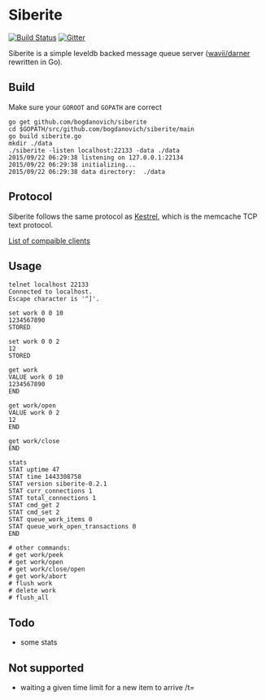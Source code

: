 # Siberite
[![Build Status](https://travis-ci.org/bogdanovich/siberite.svg?branch=master)](https://travis-ci.org/bogdanovich/siberite)
[![Gitter](https://badges.gitter.im/Join%20Chat.svg)](https://gitter.im/bogdanovich/siberite?utm_source=badge&utm_medium=badge&utm_campaign=pr-badge&utm_content=badge)

Siberite is a simple leveldb backed message queue server ([wavii/darner](https://github.com/wavii/darner) rewritten in Go).

## Build

Make sure your `GOROOT` and `GOPATH` are correct

```
go get github.com/bogdanovich/siberite
cd $GOPATH/src/github.com/bogdanovich/siberite/main
go build siberite.go
mkdir ./data
./siberite -listen localhost:22133 -data ./data
2015/09/22 06:29:38 listening on 127.0.0.1:22134
2015/09/22 06:29:38 initializing...
2015/09/22 06:29:38 data directory:  ./data
```

## Protocol

Siberite follows the same protocol as [Kestrel](http://github.com/robey/kestrel/blob/master/docs/guide.md#memcache),
which is the memcache TCP text protocol.

[List of compaible clients](docs/clients.md)


## Usage

```
telnet localhost 22133
Connected to localhost.
Escape character is '^]'.

set work 0 0 10
1234567890
STORED

set work 0 0 2
12
STORED

get work
VALUE work 0 10
1234567890
END

get work/open
VALUE work 0 2
12
END

get work/close
END

stats
STAT uptime 47
STAT time 1443308758
STAT version siberite-0.2.1
STAT curr_connections 1
STAT total_connections 1
STAT cmd_get 2
STAT cmd_set 2
STAT queue_work_items 0
STAT queue_work_open_transactions 0
END

# other commands:
# get work/peek
# get work/open
# get work/close/open
# get work/abort
# flush work
# delete work
# flush_all
```

## Todo

  - some stats

## Not supported

  - waiting a given time limit for a new item to arrive /t=<milliseconds>

